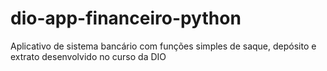 # dio-app-financeiro-python
Aplicativo de sistema bancário com funções simples de saque, depósito e extrato desenvolvido no curso da DIO

